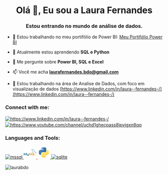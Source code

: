 <h1 align="center">Olá 👋, Eu sou a Laura Fernandes</h1>
<h3 align="center">Estou entrando no mundo de análise de dados.</h3>

- 🔭 Estou trabalhando no meu portifólio de Power BI: [Meu Portifólio Power BI](https://sites.google.com/view/laurafernandesbdo/projetos)

- 🌱 Atualmente estou aprendendo **SQL e Python**

- 💬 Me pergunte sobre **Power BI, SQL e Excel**

- 📫 Você me acha **laurafernandes.bdo@gmail.com**

- 📄 Estou trabalhando na área de Analise de Dados, com foco em visualização de dados [https://www.linkedin.com/in/laura--fernandes-/](https://www.linkedin.com/in/laura--fernandes-/)

<h3 align="left">Connect with me:</h3>
<p align="left">
<a href="https://linkedin.com/in/https://www.linkedin.com/in/laura--fernandes-/" target="blank"><img align="center" src="https://raw.githubusercontent.com/rahuldkjain/github-profile-readme-generator/master/src/images/icons/Social/linked-in-alt.svg" alt="https://www.linkedin.com/in/laura--fernandes-/" height="30" width="40" /></a>
<a href="https://www.youtube.com/c/https://www.youtube.com/channel/uchd1ghecpass8jpvjgxn8qq" target="blank"><img align="center" src="https://raw.githubusercontent.com/rahuldkjain/github-profile-readme-generator/master/src/images/icons/Social/youtube.svg" alt="https://www.youtube.com/channel/uchd1ghecpass8jpvjgxn8qq" height="30" width="40" /></a>
</p>

<h3 align="left">Languages and Tools:</h3>
<p align="left"> <a href="https://www.microsoft.com/en-us/sql-server" target="_blank" rel="noreferrer"> <img src="https://www.svgrepo.com/show/303229/microsoft-sql-server-logo.svg" alt="mssql" width="40" height="40"/> </a> <a href="https://www.mysql.com/" target="_blank" rel="noreferrer"> <img src="https://raw.githubusercontent.com/devicons/devicon/master/icons/mysql/mysql-original-wordmark.svg" alt="mysql" width="40" height="40"/> </a> <a href="https://www.python.org" target="_blank" rel="noreferrer"> <img src="https://raw.githubusercontent.com/devicons/devicon/master/icons/python/python-original.svg" alt="python" width="40" height="40"/> </a> <a href="https://www.sqlite.org/" target="_blank" rel="noreferrer"> <img src="https://www.vectorlogo.zone/logos/sqlite/sqlite-icon.svg" alt="sqlite" width="40" height="40"/> </a> </p>

<p><img align="center" src="https://github-readme-stats.vercel.app/api/top-langs?username=laurabdo&show_icons=true&locale=en&layout=compact" alt="laurabdo" /></p>

<!---
- 👋 Hi, I’m @Laurabdo
- 👀 I’m interested in ...
- 🌱 I’m currently learning ...
- 💞️ I’m looking to collaborate on ...
- 📫 How to reach me ...


Laurabdo/Laurabdo is a ✨ special ✨ repository because its `README.md` (this file) appears on your GitHub profile.
You can click the Preview link to take a look at your changes.
--->
